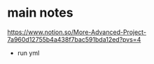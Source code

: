 # main notes

https://www.notion.so/More-Advanced-Project-7a960d12755b4a438f7bac591bda12ed?pvs=4
- run yml